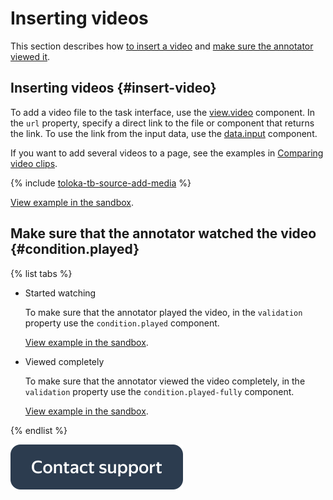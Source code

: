 # Inserting videos

This section describes how [to insert a video](#insert-videos) and [make sure the annotator viewed it](#condition.played).


## Inserting videos {#insert-video}

To add a video file to the task interface, use the [view.video](../reference/view.video.md) component. In the `url` property, specify a direct link to the file or component that returns the link. To use the link from the input data, use the [data.input](work-with-data.md) component.

If you want to add several videos to a page, see the examples in [Comparing video clips](sbs-video.md).

{% include [toloka-tb-source-add-media](../_includes/toloka-tb-source/id-toloka-tb-source/add-media.md) %}

[View example in the sandbox](https://tb.yandex.net/editor?locale=en&config=N4Igxg9gdgZglgcxALhMAOlABF9IBucApgO57JYbY64gAuAngA5Hm2GkB0hAJkRHgA0mGrQCuAJwA2bKqNqMWbPDwCGdVZzhQmYukJGi8TdQAtlBOHwEhDOAL41D9zPZCCQ23XRRp0EwzxefgtTOjomAGdkAHoY+CkiAFoiAA9VAFsmRMikyAzOBDg6UzEAIy0IGLFsiFUeSJiAJgAGAEYAdhiWgBZ4uESAfTTM7KJBgFkABR7BgDYelsGAZgmAcU4snrx-VxB7IA).

## Make sure that the annotator watched the video {#condition.played}

{% list tabs %}

- Started watching

  To make sure that the annotator played the video, in the `validation` property use the `condition.played` component.

  [View example in the sandbox](https://tb.yandex.net/editor?locale=en&config=N4Igxg9gdgZglgcxALhMAOlABF9IBucApgO57JYbY64gAuAngA5Hm2GkB0hAJkRHgA0mGrQA2AQwBGRMWzwAVAE4MsYMXDABrOFARYAygFcpAWzh0scU6aI84EurNUkLACwhHLAZzoSldLr6dG5EWLz8nEIiNHhGSnIotG50dEzeyAD0mfBiRAC0RAAeEqZMed75kKacCO4mnHAQmUblEBI83pkATAAMAIwA7Jm9ACw5cHkA+sWl5URTALIACqNTAGyjvVMAzIsA4pxlo9HUOHj4Eho8jk1QbFSi5-TMrEl4kFD2gdCc5RIMOynJ7JXR0eQgACaniwUCIdiwdAgWF8-ksITCEWR-0BSjwMRwAF8YsSoISQIIQLomF4UGhyYSgA).

- Viewed completely

  To make sure that the annotator viewed the video completely, in the `validation` property use the `condition.played-fully` component.

  [View example in the sandbox](https://tb.yandex.net/editor?locale=en&config=N4Igxg9gdgZglgcxALhMAOlABF9IBucApgO57JYbY64gAuAngA5Hm2GkB0hAJkRHgA0mGrQA2AQwBGRMWzwAVAE4MsAZzoSldOFARY6ACyJZe-LBKg8sYMXDABrXfoDKAVykBbOHSwkfhhBuviQSdGCGzlg+WG5QOmIGxlhEVpxCIjR4bkpyKLSGdHRMasgA9GXwYkQAtEQAHhKeTNVqNZCenAgBHpxwEGVuLRASPGplAEwADACMAOxlUwAslXDVAPoNTS1E6wCyAApL6wBsS1PrAMx7AOKczUsZ1Dh4+BJ2PGH9UGxUoi-0ZisfJ4SBWHzfTgtCQMIg8GowNxiMQMJ7-Aq6OjyEAATSCWCgRDhBggfjCESSJjMpNscCYsXia0pKSseEyOAAvpkuVAOSBBCBdExgig0HyOUA).

{% endlist %}

[![image](../_images/buttons/contact-support.svg)](../concepts/support.md)
